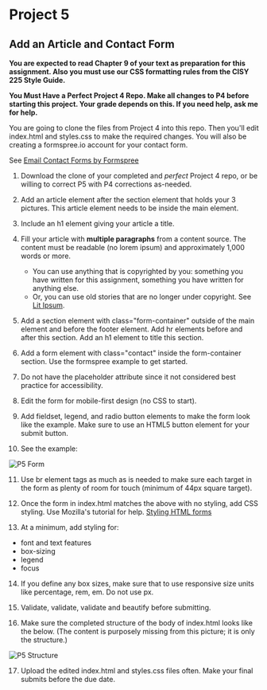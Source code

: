 # Project 5
## Add an Article and Contact Form

**You are expected to read Chapter 9 of your text as preparation for this assignment. Also you must use our CSS formatting rules from the CISY 225 Style Guide.**

**You Must Have a Perfect Project 4 Repo. Make all changes to P4 before starting this project. Your grade depends on this. If you need help, ask me for help.**

You are going to clone the files from Project 4 into this repo.  Then you'll edit index.html and styles.css to make the required changes. You will also be creating a formspree.io account for your contact form.  
  
See [Email Contact Forms by Formspree](https://test.formspree.io/ "Email Contact Forms by Formspree")


1. Download the clone of your completed and _perfect_ Project 4 repo, or be willing to correct P5 with P4 corrections as-needed.
2. Add an article element after the section element that holds your 3 pictures. This article element needs to be inside the main element.
3. Include an h1 element giving your article a title.
4. Fill your article with **multiple paragraphs** from a content source. The content must be readable (no lorem ipsum) and approximately 1,000 words or more.
   *  You can use anything that is copyrighted by you: something you have written for this assignment, something you have written for anything else.
   *  Or, you can use old stories that are no longer under copyright. See [Lit Ipsum](https://litipsum.com/ "Lit Ipsum").
5. Add a section element with class="form-container" outside of the main element and before the footer element. Add hr elements before and after this section. Add an h1 element to title this section.
6. Add a form element with class="contact" inside the form-container section. Use the formspree example to get started.
7. Do not have the placeholder attribute since it not considered best practice for accessibility.
8. Edit the form for mobile-first design (no CSS to start).
9. Add fieldset, legend, and radio button elements to make the form look like the example. Make sure to use an HTML5 button element for your submit button.

10. See the example:

![P5 Form](https://github.com/cynthiateeters/project-5/raw/master/src/p5-form.png "P5 form")

11. Use br element tags as much as is needed to make sure each target in the form as plenty of room for touch (minimum of 44px square target).
12. Once the form in index.html matches the above with no styling, add CSS styling. Use Mozilla's tutorial for help. [Styling HTML forms
](https://developer.mozilla.org/en-US/docs/Learn/HTML/Forms/Styling_HTML_forms "Mozilla Tutorial")
 
13. At a minimum, add styling for: 
   * font and text features 
   * box-sizing
   * legend
   * focus
   
14. If you define any box sizes, make sure that to use responsive size units like percentage, rem, em. Do not use px.
   
15. Validate, validate, validate and beautify before submitting.    
   
16. Make sure the completed structure of the body of index.html looks like the below. (The content is purposely missing from this picture; it is only the structure.)

![P5 Structure](https://github.com/cynthiateeters/project-5/raw/master/src/p5-structure.png "P5 structure of index.html")

17. Upload the edited index.html and styles.css files often. Make your final submits before the due date.
